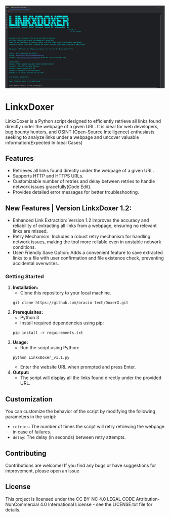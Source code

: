 ![Image Alt Text](https://github.com/BilalAhmadKhanKhattak/LinkxDoxer/blob/main/Screenshot%20LinkxDoxer.png)

# LinkxDoxer

LinkxDoxer is a Python script designed to efficiently retrieve all links found directly under the webpage of a given URL. It is ideal for web developers, bug bounty hunters, and OSINT (Open-Source Intelligence) enthusiasts seeking to analyze links under a webpage and uncover valuable information(Expected In Ideal Cases)
## Features

- Retrieves all links found directly under the webpage of a given URL.
- Supports HTTP and HTTPS URLs.
- Customizable number of retries and delay between retries to handle network issues gracefully(Code Edit).
- Provides detailed error messages for better troubleshooting.

## New Features | Version LinkxDoxer 1.2:
- Enhanced Link Extraction: Version 1.2 improves the accuracy and reliability of extracting all links from a webpage, ensuring no relevant links are missed.
- Retry Mechanism: Includes a robust retry mechanism for handling network issues, making the tool more reliable even in unstable network conditions.
- User-Friendly Save Option: Adds a convenient feature to save extracted links to a file with user confirmation and file existence check, preventing accidental overwrites.
  

### Getting Started

1. **Installation:**
    - Clone this repository to your local machine.
    ```
    git clone https://github.com/oracio-tech/DoxerX.git
    ```
2. **Prerequisites:**
    - Python 3
    - Install required dependencies using pip:
    ```
    pip install -r requirements.txt
    ```
3. **Usage:**
    - Run the script using Python:
    ```
    python LinkxDoxer_v1.1.py
    ```
    - Enter the website URL when prompted and press Enter.
4. **Output:**
    - The script will display all the links found directly under the provided URL.

## Customization

You can customize the behavior of the script by modifying the following parameters in the script:
- `retries`: The number of times the script will retry retrieving the webpage in case of failures.
- `delay`: The delay (in seconds) between retry attempts.

## Contributing

Contributions are welcome! If you find any bugs or have suggestions for improvement, please open an issue

## License

This project is licensed under the CC BY-NC 4.0 LEGAL CODE Attribution-NonCommercial 4.0 International License - see the LICENSE.txt file for details.


